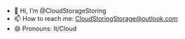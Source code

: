 - 👋 Hi, I’m @CloudStorageStoring
- 📫 How to reach me: CloudStoringStorage@outlook.com
- 😄 Pronouns: It/Cloud
